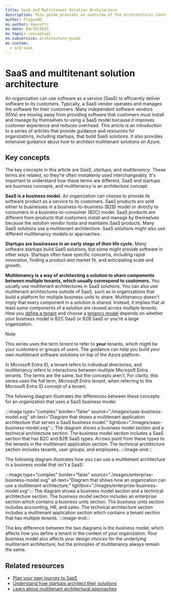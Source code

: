 ```yaml
---
title: SaaS and Multitenant Solution Architecture
description: This guide provides an overview of the architectural content for software as a service (SaaS), startups, and multitenancy and guidance about how to architect multitenant solutions on Azure.
author: PlagueHO 
ms.author: dascottr 
ms.date: 04/29/2025
ms.topic: conceptual
ms.subservice: architecture-guide
ms.custom:
  - arb-saas
---
```

# SaaS and multitenant solution architecture

An organization can use software as a service (SaaS) to efficiently deliver software to its customers. Typically, a SaaS vendor operates and manages the software for their customers. Many independent software vendors (ISVs) are moving away from providing software that customers must install and manage by themselves to using a SaaS model because it improves customer experience and reduces overhead. This article is an introduction to a series of articles that provide guidance and resources for organizations, including startups, that build SaaS solutions. It also provides extensive guidance about how to architect multitenant solutions on Azure.

## Key concepts

The key concepts in this article are *SaaS*, *startups*, and *multitenancy*. These terms are related, so they're often mistakenly used interchangeably. It's important to understand how these terms are different. SaaS and startups are business concepts, and multitenancy is an architecture concept.

**SaaS is a business model.** An organization can choose to provide its software product as a service to its customers. SaaS products are sold either to businesses in a business-to-business (B2B) model or directly to consumers in a business-to-consumer (B2C) model. SaaS products are different from products that customers install and manage by themselves because the solution vendor hosts and maintains SaaS products. Many SaaS solutions use a multitenant architecture. SaaS solutions might also use different multitenancy models or approaches.

**Startups are businesses in an early stage of their life cycle.** Many software startups build SaaS solutions, but some might provide software in other ways. Startups often have specific concerns, including rapid innovation, finding a product and market fit, and anticipating scale and growth.

**Multitenancy is a way of architecting a solution to share components between multiple tenants, which usually correspond to customers.** You usually use multitenant architectures in SaaS solutions. You can also use multitenant architectures outside of SaaS, such as in organizations that build a platform for multiple business units to share. Multitenancy doesn't imply that every component in a solution is shared. Instead, it implies that at least *some* components of a solution are reused across multiple tenants. How you [define a tenant](../multitenant/considerations/tenancy-models.yml#define-a-tenant) and choose a [tenancy model](../multitenant/considerations/tenancy-models.yml#common-tenancy-models) depends on whether your business model is B2C SaaS or B2B SaaS or you're a large organization.

> [!NOTE]
> This series uses the term *tenant* to refer to **your** tenants, which might be your customers or groups of users. The guidance can help you build your own multitenant software solutions on top of the Azure platform.
>
> In Microsoft Entra ID, a tenant refers to individual directories, and multitenancy refers to interactions between multiple Microsoft Entra tenants. The terms are the same, but the concepts aren't. For clarity, this series uses the full term, *Microsoft Entra tenant*, when referring to the Microsoft Entra ID concept of a tenant.

The following diagram illustrates the differences between these concepts for an organization that uses a SaaS business model:

:::image type="complex" border="false" source="./images/saas-business-model.svg" alt-text="Diagram that shows a multitenant application architecture that serves a SaaS business model." lightbox="./images/saas-business-model.svg":::
   The diagram shows a business model section and a technical architecture section. The business model section includes a SaaS section that has B2C and B2B SaaS types. Arrows point from these types to the tenants in the multitenant application section. The technical architecture section includes tenants, user groups, and employees.
:::image-end:::

The following diagram illustrates how you can use a multitenant architecture in a business model that isn't a SaaS:

:::image type="complex" border="false" source="./images/enterprise-business-model.svg" alt-text="Diagram that shows how an organization can use a multitenant architecture." lightbox="./images/enterprise-business-model.svg":::
   The diagram shows a business model section and a technical architecture section. The business model section includes an enterprise section which contains a business units section. The business units section includes accounting, HR, and sales. The technical architecture section includes a multitenant application section which contains a tenant section that has multiple tenants.
:::image-end:::

The key difference between the two diagrams is the business model, which affects how you define a tenant in the context of your organization. Your business model also affects your design choices for the underlying multitenant architecture, but the principles of multitenancy always remain the same.

## Related resources

- [Plan your own journey to SaaS](../saas/plan-journey-saas.md)
- [Understand how startups architect their solutions](../startups/startup-architecture.md)
- [Learn about multitenant architectural approaches](../multitenant/overview.md)
